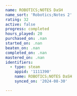 ```yaml
---
name: ROBOTICS;NOTES DaSH
name_sort: 'Robotics;Notes 2'
rating: 32
active: false
progress: completed
hours_played: 20
purchased_on: .nan
started_on: .nan
beaten_on: .nan
completed_on: .nan
mastered_on: .nan
identifiers:
  - type: steam
    appid: '1111390'
    name: ROBOTICS;NOTES DaSH
    synced_on: '2024-08-30'

---
```

